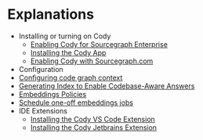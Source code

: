 # Explanations

- Installing or turning on Cody
  - [Enabling Cody for Sourcegraph Enterprise](enabling_cody_enterprise.md)
  - [Installing the Cody App](../../app/index.md)
  - [Enabling Cody with Sourcegraph.com](enabling_cody.md)
-  Configuration
  - [Configuring code graph context](code_graph_context.md)
  - [Generating Index to Enable Codebase-Aware Answers](indexing.md)
  - [Embeddings Policies](policies.md)
  - [Schedule one-off embeddings jobs](schedule_one_off_embeddings_jobs.md)
- IDE Extensions
  - [Installing the Cody VS Code Extension](installing_vs_code.md)
  - [Installing the Cody Jetbrains Extension](installing_jetbrains.md)
